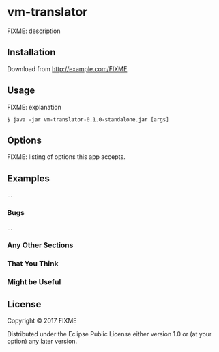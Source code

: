 # vm-translator

FIXME: description

## Installation

Download from http://example.com/FIXME.

## Usage

FIXME: explanation

    $ java -jar vm-translator-0.1.0-standalone.jar [args]

## Options

FIXME: listing of options this app accepts.

## Examples

...

### Bugs

...

### Any Other Sections
### That You Think
### Might be Useful

## License

Copyright © 2017 FIXME

Distributed under the Eclipse Public License either version 1.0 or (at
your option) any later version.
